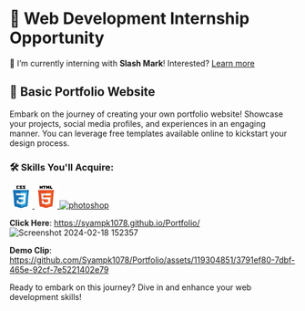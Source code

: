 # 🌟 Web Development Internship Opportunity
🚀 I’m currently interning with <b>Slash Mark</b>! Interested? <a href="https://slashmark.cloud/">Learn more</a>

<h2>🎯 Basic Portfolio Website</h2>
Embark on the journey of creating your own portfolio website! Showcase your projects, social media profiles, and experiences in an engaging manner. You can leverage free templates available online to kickstart your design process.

<h3 align="left">🛠️ Skills You'll Acquire:</h3>
<p align="left"> <a href="https://www.w3schools.com/css/" target="_blank" rel="noreferrer"> <img src="https://raw.githubusercontent.com/devicons/devicon/master/icons/css3/css3-original-wordmark.svg" alt="css3" width="40" height="40"/> </a> <a href="https://www.w3.org/html/" target="_blank" rel="noreferrer"> <img src="https://raw.githubusercontent.com/devicons/devicon/master/icons/html5/html5-original-wordmark.svg" alt="html5" width="40" height="40"/> </a> <a href="https://www.photoshop.com/en" target="_blank" rel="noreferrer"> <img src="https://github.com/Syampk1078/Portfolio/assets/119304851/cdaede88-fb92-4d71-903f-33dd07b773f0" alt="photoshop" width="40" height="40"/> </a> </p>

**Click Here**: https://syampk1078.github.io/Portfolio/
![Screenshot 2024-02-18 152357](https://github.com/Syampk1078/Portfolio/assets/119304851/af4a9d49-1a14-4c15-a937-1dd0fbc5c1f1)

**Demo Clip**: https://github.com/Syampk1078/Portfolio/assets/119304851/3791ef80-7dbf-465e-92cf-7e5221402e79

Ready to embark on this journey? Dive in and enhance your web development skills!
